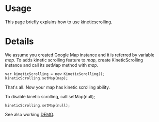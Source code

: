 # Usage #

This page briefly explains how to use kineticscrolling.


# Details #

We assume you created Google Map instance and it is referred by variable _map_.
To adds kinetic scrolling feature to _map_, create KineticScrolling instance and call its setMap method with _map_.

```
var kineticScrolling = new KineticScrolling();
kineticScrolling.setMap(map);
```

That's all. Now your map has kinetic scrolling ability.

To disable kinetic scrolling, call setMap(null);
```
kineticScrolling.setMap(null);
```

See also working [DEMO](http://kineticscrolling.googlecode.com/svn/trunk/examples/sample.html).